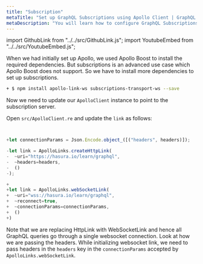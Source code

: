 ```yaml
---
title: "Subscription"
metaTitle: "Set up GraphQL Subscriptions using Apollo Client | GraphQL ReasonML React Apollo Tutorial"
metaDescription: "You will learn how to configure GraphQL Subscriptions using ReasonML Apollo Client by installing dependencies like apollo-link-ws, subscriptions-transport-ws. This will also have authorization token setup"
---
```


import GithubLink from "../../src/GithubLink.js";
import YoutubeEmbed from "../../src/YoutubeEmbed.js";


When we had initially set up Apollo, we used Apollo Boost to install the required dependencies. But subscriptions is an advanced use case which Apollo Boost does not support. So we have to install more dependencies to set up subscriptions.

```bash
+ $ npm install apollo-link-ws subscriptions-transport-ws --save
```

Now we need to update our `ApolloClient` instance to point to the subscription server.

Open `src/ApolloClient.re` and update the `link` as follows:

<GithubLink link="https://github.com/hasura/learn-graphql/blob/master/tutorials/frontend/reason-react-apollo/app-final/src/ApolloClient.re" text="src/ApolloClient.re" />

```javascript


+let connectionParams = Json.Encode.object_([("headers", headers)]);

-let link = ApolloLinks.createHttpLink(
-  ~uri="https://hasura.io/learn/graphql",
-  ~headers=headers,
-  ()
-);

+
+let link = ApolloLinks.webSocketLink(
+  ~uri="wss://hasura.io/learn/graphql",
+  ~reconnect=true,
+  ~connectionParams=connectionParams,
+  ()
+)
```

Note that we are replacing HttpLink with WebSocketLink and hence all GraphQL queries go through a single websocket connection. Look at how we are passing the headers. While initializing websocket link, we need to pass headers in the `headers` key in the `connectionParams` accepted by `ApolloLinks.webSocketLink`.
